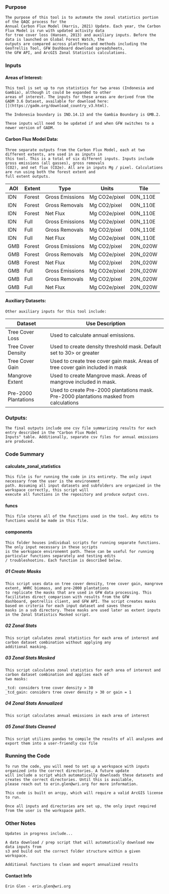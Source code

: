 ### Purpose

    The purpose of this tool is to automate the zonal statistics portion of the QAQC process for the
    Annual Carbon Flux Model (Harris, 2021) Update. Each year, the Carbon Flux Model is run with updated activity data
    for tree cover loss (Hansen, 2013) and auxiliary inputs. Before the data is launched on Global Forest Watch, the
    outputs are compared across platforms and methods including the GeoTrellis Tool, GFW Dashboard download spreadsheets,
    the GFW API, and ArcGIS Zonal Statistics calculations. 

### Inputs

#### Areas of Interest:
    
    This tool is set up to run statistics for two areas (Indonesia and Gambia), although it could be expanded to other 
    areas of interest. The inputs for these areas are derived from the GADM 3.6 Dataset, available for download here:
    [](https://gadm.org/download_country_v3.html).

    The Indonesia boundary is IND.14.13 and the Gambia Boundary is GMB.2. 

    These inputs will need to be updated if and when GFW switches to a newer version of GADM. 

#### Carbon Flux Model Data:

    Three separate outputs from the Carbon Flux Model, each at two different extents, are used in as inputs in 
    this tool. This is a total of six different inputs. Inputs include gross emissions (all gasses), gross removals
    (CO2), and net flux (CO2e). All are in inputs Mg / pixel. Calculations are run using both the forest extent and
    full extent outputs. 

| AOI | Extent | Type            | Units         | Tile     |
|-----|--------|-----------------|---------------|----------|
| IDN | Forest | Gross Emissions | Mg CO2e/pixel | 00N_110E |
| IDN | Forest | Gross Removals  | Mg CO2/pixel  | 00N_110E |
| IDN | Forest | Net Flux        | Mg CO2e/pixel | 00N_110E |
| IDN | Full   | Gross Emissions | Mg CO2e/pixel | 00N_110E |
| IDN | Full   | Gross Removals  | Mg CO2/pixel  | 00N_110E |
| IDN | Full   | Net Flux        | Mg CO2e/pixel | 00N_110E |
| GMB | Forest | Gross Emissions | Mg CO2/pixel  | 20N_020W |
| GMB | Forest | Gross Removals  | Mg CO2e/pixel | 20N_020W |
| GMB | Forest | Net Flux        | Mg CO2/pixel  | 20N_020W |
| GMB | Full   | Gross Emissions | Mg CO2e/pixel | 20N_020W |
| GMB | Full   | Gross Removals  | Mg CO2/pixel  | 20N_020W |
| GMB | Full   | Net Flux        | Mg CO2e/pixel | 20N_020W |


#### Auxiliary Datasets:

    Other auxiliary inputs for this tool include:

| Dataset              | Use Description                                                                         |
|----------------------|-----------------------------------------------------------------------------------------|
| Tree Cover Loss      | Used to calculate annual emissions.                                                     |
| Tree Cover Density   | Used to create density threshold mask. Default set to 30> or greater                    |
| Tree Cover Gain      | Used to create tree cover gain mask. Areas of tree cover gain included in mask          |
| Mangrove Extent      | Used to create Mangrove mask. Areas of mangrove included in mask.                       |
| Pre-2000 Plantations | Used to create Pre-2000 plantations mask. Pre-2000 plantations masked from calculations |


### Outputs:

    The final outputs include one csv file summarizing results for each entry described in the "Carbon Flux Model 
    Inputs" table. Additionally, separate csv files for annual emissions are produced. 

### Code Summary

#### calculate_zonal_statistics
    This file is for running the code in its entirety. The only input necessary from the user is the environemnt 
    path. Assuming all input datasets and subfolders are organized in the workspace correctly, this script will 
    execute all functions in the repository and produce output csvs.

#### funcs
    This file stores all of the functions used in the tool. Any edits to functions would be made in this file.

#### components

    This folder houses individual scripts for running separate functions. The only input necessary in these scripts
    is the workspace environemnt path. These can be useful for running particular functions separately and testing edits 
    / troubleshootins. Each function is described below. 

##### 01 Create Masks
    This script uses data on tree cover density, tree cover gain, mangrove extent, WHRC biomass, and pre-2000 plantations
    to replicate the masks that are used in GFW data processing. This facilitates direct comparison with results from the GFW 
    dashboard, geotrellis client, and GFW API. The script creates masks based on criteria for each input dataset and saves these
    masks in a sub directory. These masks are used later as extent inputs in the Zonal Statistics Masked script.

##### 02 Zonal Stats
    This script calulates zonal statistics for each area of interest and carbon dataset combination without applying any 
    additional masking.

##### 03 Zonal Stats Masked
    This script calculates zonal statistics for each area of interest and carbon dataset combination and applies each of 
    two masks:
    
    _tcd: considers tree cover density > 30 
    _tcd_gain: considers tree cover density > 30 or gain = 1

##### 04 Zonal Stats Annualized
    This script calculates annual emissions in each area of interest 

##### 05 Zonal Stats Cleaned
    This script utilizes pandas to compile the results of all analyses and export them into a user-friendly csv file

### Running the Code
    To run the code, you will need to set up a workspace with inputs organized into the correct directories. A future update 
    will include a script which automatically downloads these datasets and creates the correct directories. Until this is available, 
    please reach out to erin.glen@wri.org for more information. 

    This code is built on arcpy, which will require a valid ArcGIS license to run. 

    Once all inputs and directories are set up, the only input required from the user is the workspace path. 

### Other Notes
    Updates in progress include...
    
    A data download / prep script that will automatically download new data inputs from 
    s3 and build out the correct folder structure within a given workspace. 

    Additional functions to clean and export annualized results

#### Contact Info
    Erin Glen - erin.glen@wri.org
